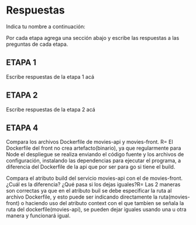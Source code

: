 # Respuestas

Indica tu nombre a continuación: 

Por cada etapa agrega una sección abajo y escribe las respuestas a las preguntas de cada etapa.

## ETAPA 1

Escribe respuestas de la etapa 1 acá

## ETAPA 2

Escribe respuestas de la etapa 2 acá

## ETAPA 4

Compara los archivos Dockerfile de movies-api y movies-front. R= El Dockerfile del front no crea artefacto(binario), ya que regularmente para Node el despliegue se realiza enviando el código fuente y los archivos de configuración, instalando las dependencias para ejecutar el programa, a diferencia del Dockerfile de la api que por ser para go si tiene el build.

Compara el atributo build del servicio movies-api con el de movies-front. ¿Cuál es la diferencia? ¿Qué pasa si los dejas iguales?R= Las 2 maneras son correctas ya que en el atributo buil se debe especificar la ruta al archivo Dockerfile, y esto puede ser indicando directamente la ruta(movies-front) o haciendo uso del atributo context con el que tambien se señala la ruta del dockerfile(movies-api), se pueden dejar iguales usando una u otra manera y funcionará igual.
